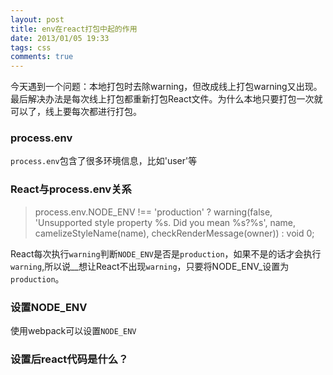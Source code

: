 ```yaml
---
layout: post
title: env在react打包中起的作用
date: 2013/01/05 19:33
tags: css 
comments: true
---
```

今天遇到一个问题：本地打包时去除warning，但改成线上打包warning又出现。最后解决办法是每次线上打包都重新打包React文件。为什么本地只要打包一次就可以了，线上要每次都进行打包。

### process.env
`process.env`包含了很多环境信息，比如'user'等

<!-- more -->
### React与process.env关系

> process.env.NODE_ENV !== 'production' ? warning(false, 'Unsupported style property %s. Did you mean %s?%s', name, camelizeStyleName(name), checkRenderMessage(owner)) : void 0;

React每次执行`warning`判断`NODE_ENV`是否是`production`，如果不是的话才会执行`warning`,所以说__想让React不出现`warning`，只要将NODE_ENV_设置为`production`。

### 设置NODE_ENV
使用webpack可以设置`NODE_ENV`


### 设置后react代码是什么？